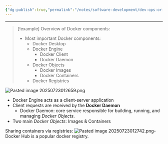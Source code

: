 ```yaml
---
{"dg-publish":true,"permalink":"/notes/software-development/dev-ops-or-tools/containerization-and-virtualization/docker/containerization-with-docker/","tags":["docker","kubernetes","containerization","virtualization","orchestration"],"created":"2025-07-21T18:46:44.594+08:00"}
---
```



---


> [!example] Overview of Docker components:
> - Most important Docker components:
> 	- Docker Desktop
> 	- Docker Engine
> 		- Docker Client
> 		- Docker Daemon
> 	- Docker Objects
> 		- Docker Images
> 		- Docker Containers
> 	- Docker Registries

![Pasted image 20250723012659.png](/img/user/Misc/attachments/Pasted%20image%2020250723012659.png)
- Docker Engine acts as a client-server application
- Client requests are received by the __Docker Daemon__
	- Docker Daemon: core service responsible for building, running, and managing _Docker Objects_.
- Two main _Docker Objects_: Images & Containers

Sharing containers via registries:
![Pasted image 20250723012742.png](/img/user/Misc/attachments/Pasted%20image%2020250723012742.png)- Docker Hub is a popular docker registry.